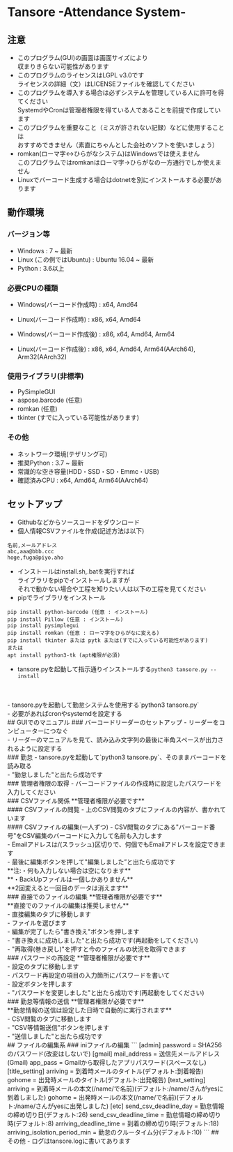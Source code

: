 # Tansore -Attendance System-
## 注意
- このプログラム(GUI)の画面は画面サイズにより<br/>
収まりきらない可能性があります<br/>
- このプログラムのライセンスはLGPL v3.0です<br/>
ライセンスの詳細（文）はLICENSEファイルを確認してください<br/>
- このプログラムを導入する場合は必ずシステムを管理している人に許可を得てください<br/>
SystemdやCronは管理者権限を得ている人であることを前提で作成しています<br/>
- このプログラムを重要なこと（ミスが許されない記録）などに使用することは<br/>
おすすめできません（素直にちゃんとした会社のソフトを使いましょう）<br/>
- romkan(ローマ字<->ひらがなシステム)はWindowsでは使えません<br/>
このプログラムではromkanはローマ字->ひらがなの一方通行でしか使えません<br/>
- Linuxでバーコード生成する場合はdotnetを別にインストールする必要があります<br/>
## 動作環境
### バージョン等
- Windows : 7 ~ 最新
- Linux (この例ではUbuntu) : Ubuntu 16.04 ~ 最新
- Python : 3.6以上
### 必要CPUの種類
- Windows(バーコード作成時) : x64, Amd64<br/>
- Linux(バーコード作成時) : x86, x64, Amd64<br/>

- Windows(バーコード作成後) : x86, x64, Amd64, Arm64<br/>
- Linux(バーコード作成後) : x86, x64, Amd64, Arm64(AArch64), Arm32(AArch32)<br/>
### 使用ライブラリ(非標準)
- PySimpleGUI<br/>
- aspose.barcode (任意)<br/>
- romkan (任意)
- tkinter (すでに入っている可能性があります)<br/>
### その他
- ネットワーク環境(テザリング可)<br/>
- 推奨Python : 3.7 ~ 最新
- 常識的な空き容量(HDD・SSD・SD・Emmc・USB)<br/>
- 確認済みCPU : x64, Amd64, Arm64(AArch64)<br/>
## セットアップ
- Githubなどからソースコードをダウンロード<br/>
- 個人情報CSVファイルを作成(記述方法は以下)<br/>
```
名前,メールアドレス
abc,aaa@bbb.ccc
hoge,fuga@piyo.aho
```
- インストールはinstall.sh,.batを実行すれば<br/>
ライブラリをpipでインストールしますが<br/>
それで動かない場合や工程を知りたい人は以下の工程を見てください
- pipでライブラリをインストール<br/>
```
pip install python-barcode (任意 : インストール)
pip install Pillow (任意 : インストール)
pip install pysimplegui
pip install romkan (任意 : ローマ字をひらがなに変える)
pip install tkinter または pytk または(すでに入っている可能性があります)
または
apt install python3-tk (apt権限が必須)
```
- tansore.pyを起動して指示通りインストールする`python3 tansore.py --install`<br/>
<br/>
<br/>
- tansore.pyを起動して勤怠システムを使用する`python3 tansore.py`<br/>
- 必要があればcronやsystemdを設定する<br/>
## GUIでのマニュアル
### バーコードリーダーのセットアップ
- リーダーをコンピューターにつなぐ<br/>
- リーダーのマニュアルを見て、読み込み文字列の最後に半角スペースが出力されるように設定する<br/>
### 勤怠
- tansore.pyを起動して`python3 tansore.py`、そのままバーコードを読み取る<br/>
- "勤怠しました"と出たら成功です<br/>
### 管理者権限の取得
- バーコードファイルの作成時に設定したパスワードを入力してください<br/>
### CSVファイル関係
**管理者権限が必要です**<br/>
#### CSVファイルの閲覧
- 上のCSV閲覧のタブにファイルの内容が、書かれています<br/>
#### CSVファイルの編集(一人ずつ)
- CSV閲覧のタブにある"バーコード番号"をCSV編集のバーコードに入力して名前も入力します<br/>
- Emailアドレスは/(スラッシュ)区切りで、何個でもEmailアドレスを設定できます<br/>
- 最後に編集ボタンを押して"編集しました”と出たら成功です<br/>
**注:・何も入力しない場合は空になります**<br/>
**・BackUpファイルは一個しかありません**<br/>
**2回変えると一回目のデータは消えます**<br/>
### 直接でのファイルの編集
**管理者権限が必要です**<br/>
**直接でのファイルの編集は推奨しません**<br/>
- 直接編集のタブに移動します<br/>
- ファイルを選びます<br/>
- 編集が完了したら"書き換え"ボタンを押します<br/>
- "書き換えに成功しました"と出たら成功です(再起動をしてください)<br/>
- "再取得(巻き戻し)"を押すと今のファイルの状況を取得できます<br/>
### パスワードの再設定
**管理者権限が必要です**<br/>
- 設定のタブに移動します<br/>
- パスワード再設定の項目の入力箇所にパスワードを書いて<br/>
- 設定ボタンを押します<br/>
- "パスワードを変更しました"と出たら成功です(再起動をしてください)<br/>
### 勤怠等情報の送信
**管理者権限が必要です**<br/>
**勤怠情報の送信は設定した日時で自動的に実行されます**<br/>
- CSV閲覧のタブに移動します<br/>
- "CSV等情報送信"ボタンを押します<br/>
- "送信しました"と出たら成功です<br/>
## ファイルの編集系
### iniファイルの編集
```
[admin]
password = SHA256のパスワード(改変はしないで)
[gmail]
mail_address = 送信先メールアドレス(Gmail)
app_pass = Gmailから取得したアプリパスワード(スペースなし)
[title_setting]
arriving = 到着時メールのタイトル(デフォルト:到着報告)
gohome = 出発時メールのタイトル(デフォルト:出発報告)
[text_setting]
arriving = 到着時メールの本文(/name/で名前)(デフォルト:/name/さんがyesに到着しました)
gohome = 出発時メールの本文(/name/で名前)(デフォルト:/name/さんがyesに出発しました)
[etc]
send_csv_deadline_day = 勤怠情報の締め切り日(デフォルト:26)
send_csv_deadline_time = 勤怠情報の締め切り時(デフォルト:8)
arriving_deadline_time = 到着の締め切り時(デフォルト:18)
arriving_isolation_period_min = 勤怠のクルータイム分(デフォルト:10)
```
## その他
- ログはtansore.logに書いてあります</br>